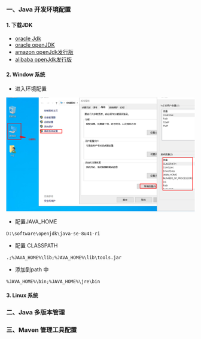 ### 一、Java 开发环境配置



#### 1. 下载JDK 
- [oracle Jdk](https://www.oracle.com/java/technologies/javase-downloads.html)
- [oracle openJDK](https://jdk.java.net/)
- [amazon openJdk发行版](https://aws.amazon.com/cn/corretto/)
- [alibaba openJdk发行版](http://dragonwell-jdk.io/)



#### 2. Window 系统

- 进入环境配置

![](../images/1600589320469-2694c4f6-0f19-421b-828a-acea887e6ded.png)

- 配置JAVA_HOME

```
D:\software\openjdk\java-se-8u41-ri
```

- 配置 CLASSPATH

```
.;%JAVA_HOME%\lib;%JAVA_HOME%\lib\tools.jar
```

- 添加到path 中

```
%JAVA_HOME%\bin;%JAVA_HOME%\jre\bin
```



#### 3. Linux 系统




### 二、Java 多版本管理


### 三、Maven 管理工具配置